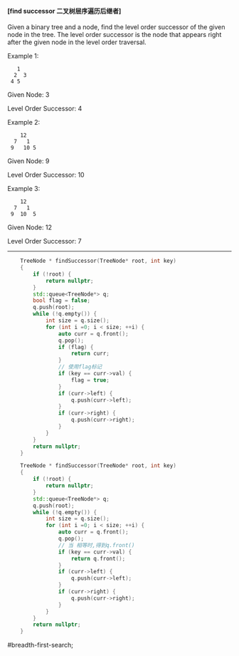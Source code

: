 #### [find successor 二叉树层序遍历后继者]
Given a binary tree and a node, find the level order successor of the given node in the tree. The level order successor is the node that appears right after the given node in the level order traversal.

Example 1:
```
   1
  2  3
 4 5
```
Given Node: 3

Level Order Successor: 4

Example 2:
```
    12
  7   1
 9   10 5
```

Given Node: 9

Level Order Successor: 10

Example 3:
```
    12
  7   1
 9  10  5
```
Given Node: 12

Level Order Successor: 7

---- ----
```cpp
    TreeNode * findSuccessor(TreeNode* root, int key)
    {
        if (!root) {
            return nullptr;
        }
        std::queue<TreeNode*> q;
        bool flag = false;
        q.push(root);
        while (!q.empty()) {
            int size = q.size();
            for (int i =0; i < size; ++i) {
                auto curr = q.front();
                q.pop();
                if (flag) {
                    return curr;
                }
                // 使用flag标记
                if (key == curr->val) {
                    flag = true;
                }
                if (curr->left) {
                    q.push(curr->left);
                }
                if (curr->right) {
                    q.push(curr->right);
                }
            }
        }
        return nullptr;
    }
```

```cpp
    TreeNode * findSuccessor(TreeNode* root, int key)
    {
        if (!root) {
            return nullptr;
        }
        std::queue<TreeNode*> q;
        q.push(root);
        while (!q.empty()) {
            int size = q.size();
            for (int i =0; i < size; ++i) {
                auto curr = q.front();
                q.pop();
                // 当 相等时,得到q.front()
                if (key == curr->val) {
                    return q.front();
                }
                if (curr->left) {
                    q.push(curr->left);
                }
                if (curr->right) {
                    q.push(curr->right);
                }
            }
        }
        return nullptr;
    }
```

#breadth-first-search;
